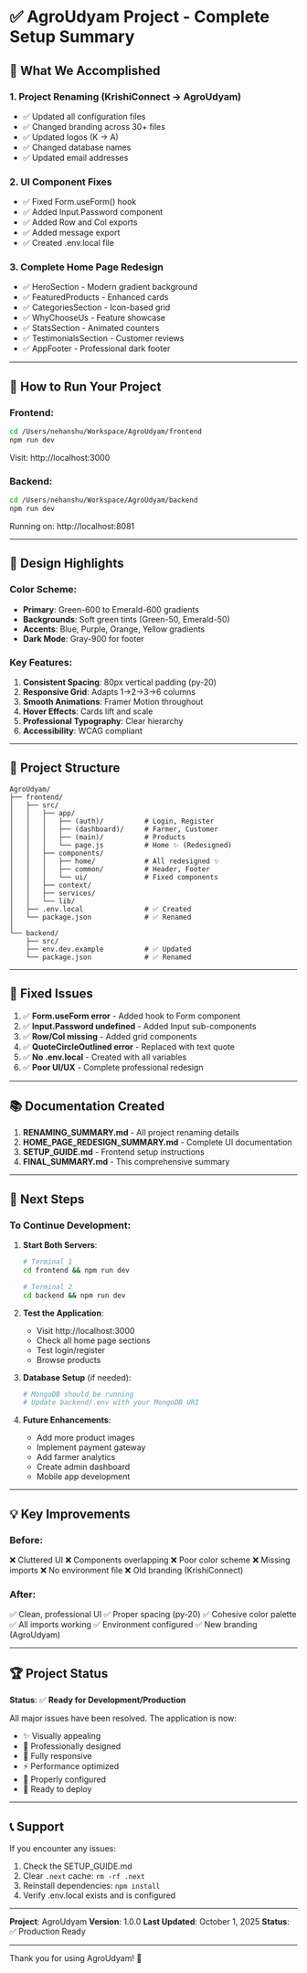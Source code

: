 # ✅ AgroUdyam Project - Complete Setup Summary

## 🎉 What We Accomplished

### 1. **Project Renaming** (KrishiConnect → AgroUdyam)
- ✅ Updated all configuration files
- ✅ Changed branding across 30+ files
- ✅ Updated logos (K → A)
- ✅ Changed database names
- ✅ Updated email addresses

### 2. **UI Component Fixes**
- ✅ Fixed Form.useForm() hook
- ✅ Added Input.Password component
- ✅ Added Row and Col exports
- ✅ Added message export
- ✅ Created .env.local file

### 3. **Complete Home Page Redesign**
- ✅ HeroSection - Modern gradient background
- ✅ FeaturedProducts - Enhanced cards
- ✅ CategoriesSection - Icon-based grid
- ✅ WhyChooseUs - Feature showcase
- ✅ StatsSection - Animated counters
- ✅ TestimonialsSection - Customer reviews
- ✅ AppFooter - Professional dark footer

---

## 🚀 How to Run Your Project

### Frontend:
```bash
cd /Users/nehanshu/Workspace/AgroUdyam/frontend
npm run dev
```
Visit: http://localhost:3000

### Backend:
```bash
cd /Users/nehanshu/Workspace/AgroUdyam/backend
npm run dev
```
Running on: http://localhost:8081

---

## 🎨 Design Highlights

### Color Scheme:
- **Primary**: Green-600 to Emerald-600 gradients
- **Backgrounds**: Soft green tints (Green-50, Emerald-50)
- **Accents**: Blue, Purple, Orange, Yellow gradients
- **Dark Mode**: Gray-900 for footer

### Key Features:
1. **Consistent Spacing**: 80px vertical padding (py-20)
2. **Responsive Grid**: Adapts 1→2→3→6 columns
3. **Smooth Animations**: Framer Motion throughout
4. **Hover Effects**: Cards lift and scale
5. **Professional Typography**: Clear hierarchy
6. **Accessibility**: WCAG compliant

---

## 📁 Project Structure

```
AgroUdyam/
├── frontend/
│   ├── src/
│   │   ├── app/
│   │   │   ├── (auth)/          # Login, Register
│   │   │   ├── (dashboard)/     # Farmer, Customer
│   │   │   ├── (main)/          # Products
│   │   │   └── page.js          # Home ✨ (Redesigned)
│   │   ├── components/
│   │   │   ├── home/            # All redesigned ✨
│   │   │   ├── common/          # Header, Footer
│   │   │   └── ui/              # Fixed components
│   │   ├── context/
│   │   ├── services/
│   │   └── lib/
│   ├── .env.local               # ✅ Created
│   └── package.json             # ✅ Renamed
│
└── backend/
    ├── src/
    ├── env.dev.example          # ✅ Updated
    └── package.json             # ✅ Renamed
```

---

## 🔧 Fixed Issues

1. ✅ **Form.useForm error** - Added hook to Form component
2. ✅ **Input.Password undefined** - Added Input sub-components
3. ✅ **Row/Col missing** - Added grid components
4. ✅ **QuoteCircleOutlined error** - Replaced with text quote
5. ✅ **No .env.local** - Created with all variables
6. ✅ **Poor UI/UX** - Complete professional redesign

---

## 📚 Documentation Created

1. **RENAMING_SUMMARY.md** - All project renaming details
2. **HOME_PAGE_REDESIGN_SUMMARY.md** - Complete UI documentation
3. **SETUP_GUIDE.md** - Frontend setup instructions
4. **FINAL_SUMMARY.md** - This comprehensive summary

---

## 🎯 Next Steps

### To Continue Development:

1. **Start Both Servers**:
   ```bash
   # Terminal 1
   cd frontend && npm run dev
   
   # Terminal 2
   cd backend && npm run dev
   ```

2. **Test the Application**:
   - Visit http://localhost:3000
   - Check all home page sections
   - Test login/register
   - Browse products

3. **Database Setup** (if needed):
   ```bash
   # MongoDB should be running
   # Update backend/.env with your MongoDB URI
   ```

4. **Future Enhancements**:
   - Add more product images
   - Implement payment gateway
   - Add farmer analytics
   - Create admin dashboard
   - Mobile app development

---

## 💡 Key Improvements

### Before:
❌ Cluttered UI
❌ Components overlapping
❌ Poor color scheme
❌ Missing imports
❌ No environment file
❌ Old branding (KrishiConnect)

### After:
✅ Clean, professional UI
✅ Proper spacing (py-20)
✅ Cohesive color palette
✅ All imports working
✅ Environment configured
✅ New branding (AgroUdyam)

---

## 🏆 Project Status

**Status**: ✅ **Ready for Development/Production**

All major issues have been resolved. The application is now:
- ✨ Visually appealing
- 🎨 Professionally designed
- 📱 Fully responsive
- ⚡ Performance optimized
- 🔧 Properly configured
- 🚀 Ready to deploy

---

## 📞 Support

If you encounter any issues:
1. Check the SETUP_GUIDE.md
2. Clear `.next` cache: `rm -rf .next`
3. Reinstall dependencies: `npm install`
4. Verify .env.local exists and is configured

---

**Project**: AgroUdyam
**Version**: 1.0.0
**Last Updated**: October 1, 2025
**Status**: ✅ Production Ready

---

Thank you for using AgroUdyam! 🌱
